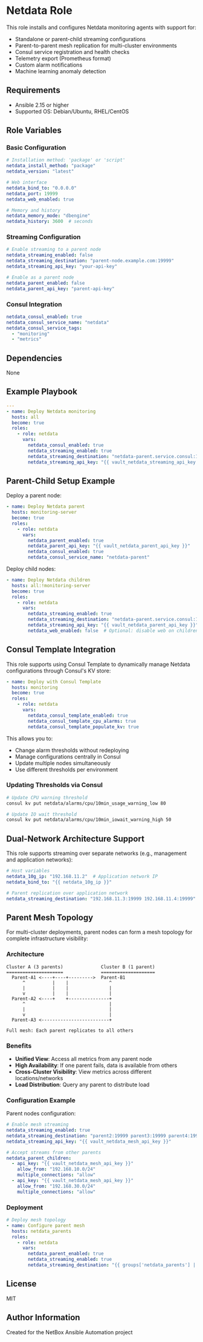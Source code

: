 # Netdata Role

This role installs and configures Netdata monitoring agents with support for:
- Standalone or parent-child streaming configurations
- Parent-to-parent mesh replication for multi-cluster environments
- Consul service registration and health checks
- Telemetry export (Prometheus format)
- Custom alarm notifications
- Machine learning anomaly detection

## Requirements

- Ansible 2.15 or higher
- Supported OS: Debian/Ubuntu, RHEL/CentOS

## Role Variables

### Basic Configuration

```yaml
# Installation method: 'package' or 'script'
netdata_install_method: "package"
netdata_version: "latest"

# Web interface
netdata_bind_to: "0.0.0.0"
netdata_port: 19999
netdata_web_enabled: true

# Memory and history
netdata_memory_mode: "dbengine"
netdata_history: 3600  # seconds
```

### Streaming Configuration

```yaml
# Enable streaming to a parent node
netdata_streaming_enabled: false
netdata_streaming_destination: "parent-node.example.com:19999"
netdata_streaming_api_key: "your-api-key"

# Enable as a parent node
netdata_parent_enabled: false
netdata_parent_api_key: "parent-api-key"
```

### Consul Integration

```yaml
netdata_consul_enabled: true
netdata_consul_service_name: "netdata"
netdata_consul_service_tags:
  - "monitoring"
  - "metrics"
```

## Dependencies

None

## Example Playbook

```yaml
---
- name: Deploy Netdata monitoring
  hosts: all
  become: true
  roles:
    - role: netdata
      vars:
        netdata_consul_enabled: true
        netdata_streaming_enabled: true
        netdata_streaming_destination: "netdata-parent.service.consul:19999"
        netdata_streaming_api_key: "{{ vault_netdata_streaming_api_key }}"
```

## Parent-Child Setup Example

Deploy a parent node:

```yaml
- name: Deploy Netdata parent
  hosts: monitoring-server
  become: true
  roles:
    - role: netdata
      vars:
        netdata_parent_enabled: true
        netdata_parent_api_key: "{{ vault_netdata_parent_api_key }}"
        netdata_consul_enabled: true
        netdata_consul_service_name: "netdata-parent"
```

Deploy child nodes:

```yaml
- name: Deploy Netdata children
  hosts: all:!monitoring-server
  become: true
  roles:
    - role: netdata
      vars:
        netdata_streaming_enabled: true
        netdata_streaming_destination: "netdata-parent.service.consul:19999"
        netdata_streaming_api_key: "{{ vault_netdata_parent_api_key }}"
        netdata_web_enabled: false  # Optional: disable web on children
```

## Consul Template Integration

This role supports using Consul Template to dynamically manage Netdata configurations through Consul's KV store:

```yaml
- name: Deploy with Consul Template
  hosts: monitoring
  become: true
  roles:
    - role: netdata
      vars:
        netdata_consul_template_enabled: true
        netdata_consul_template_cpu_alarms: true
        netdata_consul_template_populate_kv: true
```

This allows you to:
- Change alarm thresholds without redeploying
- Manage configurations centrally in Consul
- Update multiple nodes simultaneously
- Use different thresholds per environment

### Updating Thresholds via Consul

```bash
# Update CPU warning threshold
consul kv put netdata/alarms/cpu/10min_usage_warning_low 80

# Update IO wait threshold
consul kv put netdata/alarms/cpu/10min_iowait_warning_high 50
```

## Dual-Network Architecture Support

This role supports streaming over separate networks (e.g., management and application networks):

```yaml
# Host variables
netdata_10g_ip: "192.168.11.2"  # Application network IP
netdata_bind_to: "{{ netdata_10g_ip }}"

# Parent replication over application network
netdata_streaming_destination: "192.168.11.3:19999 192.168.11.4:19999"
```

## Parent Mesh Topology

For multi-cluster deployments, parent nodes can form a mesh topology for complete infrastructure visibility:

### Architecture
```
Cluster A (3 parents)              Cluster B (1 parent)
=====================              ====================
  Parent-A1 <----+----+--------->  Parent-B1
      ^          |    |               ^
      |          |    |               |
      v          |    |               |
  Parent-A2 <----+    +---------------+
      ^                               |
      |                               |
      v                               |
  Parent-A3 <-------------------------+

Full mesh: Each parent replicates to all others
```

### Benefits
- **Unified View**: Access all metrics from any parent node
- **High Availability**: If one parent fails, data is available from others
- **Cross-Cluster Visibility**: View metrics across different locations/networks
- **Load Distribution**: Query any parent to distribute load

### Configuration Example

Parent nodes configuration:
```yaml
# Enable mesh streaming
netdata_streaming_enabled: true
netdata_streaming_destination: "parent2:19999 parent3:19999 parent4:19999"
netdata_streaming_api_key: "{{ vault_netdata_mesh_api_key }}"

# Accept streams from other parents
netdata_parent_children:
  - api_key: "{{ vault_netdata_mesh_api_key }}"
    allow_from: "192.168.10.0/24"
    multiple_connections: "allow"
  - api_key: "{{ vault_netdata_mesh_api_key }}"
    allow_from: "192.168.30.0/24"
    multiple_connections: "allow"
```

### Deployment
```yaml
# Deploy mesh topology
- name: Configure parent mesh
  hosts: netdata_parents
  roles:
    - role: netdata
      vars:
        netdata_parent_enabled: true
        netdata_streaming_enabled: true
        netdata_streaming_destination: "{{ groups['netdata_parents'] | difference([inventory_hostname]) | join(':19999 ') }}:19999"
```

## License

MIT

## Author Information

Created for the NetBox Ansible Automation project